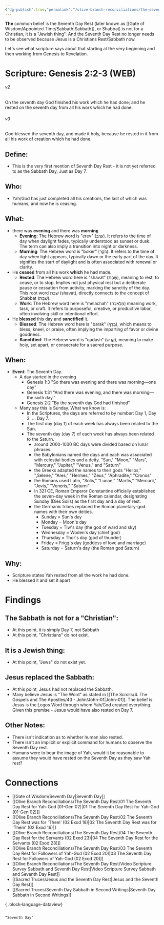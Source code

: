 ```yaml
---
{"dg-publish":true,"permalink":"/olive-branch-reconciliations/the-seventh-day-rest/01-the-seventh-day-rest-for-yah-god-01-gen-02/","tags":["#OliveBranch","#Sabbath","#SeventhDayRest"]}
---
```


**The** common belief is the Seventh Day Rest (later known as [[Gate of Wisdom/Appointed Time/Sabbath\|Sabbath]], or Shabbat) is not for a Christian, it is a "Jewish thing". And the Seventh Day Rest no longer needs to be observed because Jesus is a Christians Rest/Sabbath now. 

Let's see what scripture says about that starting at the very beginning and then working from Genesis to Revelation. 
# Scripture: Genesis 2:2-3 (WEB)

<div class="transclusion internal-embed is-loaded"><div class="markdown-embed">



###### v2
On the seventh day God finished his work which he had done; and he rested on the seventh day from all his work which he had done.


</div></div>

<div class="transclusion internal-embed is-loaded"><div class="markdown-embed">



###### v3
God blessed the seventh day, and made it holy, because he rested in it from all his work of creation which he had done.


</div></div>


## **Define**: 
- This is the very first mention of Seventh Day Rest - it is not yet referred to as the Sabbath Day, Just as Day 7.
## **Who**:
- Yah/God has just completed all his creations, the last of which was humans, and now he is ceasing. 

## **What**: 
- there was **evening** and there was **morning**
	- **Evening**: The Hebrew word is "erev" (עֶרֶב). It refers to the time of day when daylight fades, typically understood as sunset or dusk. The term can also imply a transition into night or darkness. 
	- **Morning**: The Hebrew word is "boker" (בֹּקֶר). It refers to the time of day when light appears, typically dawn or the early part of the day. It signifies the start of daylight and is often associated with renewal or clarity. 
- He **ceased** from all his work **which** he had made. 
	- **Rested**: The Hebrew word here is "shavat"  (שָׁבַת), meaning to rest, to cease, or to stop. Implies not just physical rest but a deliberate pause or cessation from activity, marking the sanctity of the day. This root word שׁבת (shavat), directly connects to the concept of Shabbat (שַׁבָּת). 
	- **Work**: The Hebrew word here is "melachah" (מְלָאכָה) meaning work, task, or craft. It refers to purposeful, creative, or productive labor, often involving skill or intentional effort.
- He **blessed** this day and **sanctified** it. 
	- **Blessed**: The Hebrew word here is "barak" (בָּרַךְ), which means to bless, kneel, or praise, often implying the imparting of favor or divine goodness.
	- **Sanctified**: The Hebrew word is "qadash" (קָדַשׁ), meaning to make holy, set apart, or consecrate for a sacred purpose.
## **When**:
- **Event**: The Seventh Day. 
	- A day started in the evening
		- Genesis 1:3 "So there was evening and there was morning—one day"
		- Genesis 1:31 "And there was evening, and there was morning—the sixth day." 
		- Genesis 2:2 "By the seventh day God had finished"
	- Many say this is Sunday. What we know is:
		- In the Scriptures, the days are referred to by number: Day 1, Day 2, ... Day 7. 
		- The first day (day 1) of each week has always been related to the Sun. 
		- The seventh day (day 7) of each week has always been related to the Saturn. 
			- around 2000-1000 BC days were divided based on lunar phrases. 
			- the Babylonians named the days and each was associated with celestial bodies and a deity. "Sun," "Moon," "Mars", "Mercury," "Jupiter," "Venus," and "Saturn"
			- the Greeks adapted the names to their gods "Helios," ",Selene," "Ares," "Hermes," "Zeus," "Aphradite," "Cronos"
			- the Romans used Latin, "Solis," "Lunae," "Martis," "Mercurii," "Jovis," "Veneris," "Saturni"
			- In 321 CE, Roman Emperor Constantine officially established the seven-day week in the Roman calendar, designating Sunday (Dies Solis) as the first day and a day of rest.
			- the Germanic tribes replaced the Roman planetary-god names with their own deities. 
				- Sunday = Sun's day
				- Monday = Moon's day
				- Tuesday = Tiw's day (the god of ward and sky)
				- Wednesday = Woden's day (chief god)
				- Thursday = Thor's day (god of thunder)
				- Friday = Frigg's day (goddess of love and marriage)
				- Saturday = Saturn's day (the Roman god Saturn)

## **Why**: 
- Scripture states Yah rested from all the work he had done.
- He blessed it and set it apart

# Findings

## The Sabbath is not for a "Christian":
- At this point, it is simply Day 7, not Sabbath
- At this point, "Christians" do not exist.
## It is a Jewish thing: 
- At this point, "Jews" do not exist yet. 
## Jesus replaced the Sabbath:
- At this point, Jesus had not replaced the Sabbath.
- Many believe Jesus is "The Word" as stated in [[The Scrolls/4. The Gospels and The Apostles/43 - John/John-01\|John-01]]. The belief is Jesus is the Logos Word through whom Yah/God created everything. Given this premise - Jesus would have also rested on Day 7. 

## Other Notes:
- There isn't indication as to whether human also rested. 
- There isn't an implicit or explicit command for humans to observe the Seventh Day rest.
- Humans were to bear the image of Yah, would it be reasonable to assume they would have rested on the Seventh Day as they saw Yah rest?

# Connections


- [[Gate of Wisdom/Seventh Day\|Seventh Day]]
- [[Olive Branch Reconciliations/The Seventh Day Rest/01 The Seventh Day Rest for Yah-God (01-Gen 02)\|01 The Seventh Day Rest for Yah-God (01-Gen 02)]]
- [[Olive Branch Reconciliations/The Seventh Day Rest/02 The Seventh Day Rest was for 'Them' (02 Exod 16)\|02 The Seventh Day Rest was for 'Them' (02 Exod 16)]]
- [[Olive Branch Reconciliations/The Seventh Day Rest/04 The Seventh Day Rest for the Servants (02 Exod 23)\|04 The Seventh Day Rest for the Servants (02 Exod 23)]]
- [[Olive Branch Reconciliations/The Seventh Day Rest/03 The Seventh Day Rest for Followers of Yah-God (02 Exod 20)\|03 The Seventh Day Rest for Followers of Yah-God (02 Exod 20)]]
- [[Olive Branch Reconciliations/The Seventh Day Rest/Video Scripture Survey Sabbath and Seventh Day Rest\|Video Scripture Survey Sabbath and Seventh Day Rest]]
- [[Sacred Truces/Jesus and the Seventh Day Rest\|Jesus and the Seventh Day Rest]]
- [[Sacred Truces/Seventh Day Sabbath in Second Writings\|Seventh Day Sabbath in Second Writings]]

{ .block-language-dataview}


```query

"Seventh Day"
```
